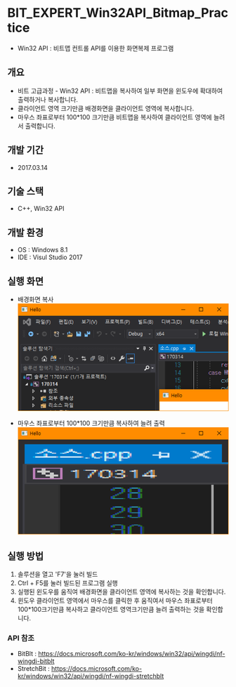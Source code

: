 # BIT_EXPERT_Win32API_Bitmap_Practice
* Win32 API : 비트맵 컨트롤 API를 이용한 화면복제 프로그램

## 개요
* 비트 고급과정 - Win32 API : 비트맵을 복사하여 일부 화면을 윈도우에 확대하여 출력하거나 복사합니다.
* 클라이언트 영역 크기만큼 배경화면을 클라이언트 영역에 복사합니다.
* 마우스 좌표로부터 100*100 크기만큼 비트맵을 복사하여 클라이언트 영역에 늘려서 출력합니다.

## 개발 기간
* 2017.03.14

## 기술 스택
* C++, Win32 API

## 개발 환경
* OS : Windows 8.1
* IDE : Visul Studio 2017

## 실행 화면
* 배경화면 복사  
![실행화면](./Images/run1.png)

* 마우스 좌표로부터 100*100 크기만큼 복사하여 늘려 출력  
![실행화면](./Images/run2.png)

## 실행 방법
1. 솔루션을 열고 'F7'을 눌러 빌드
2. Ctrl + F5를 눌러 빌드된 프로그램 실행
3. 실행된 윈도우를 움직여 배경화면을 클라이언트 영역에 복사하는 것을 확인합니다.
4. 윈도우 클라이언트 영역에서 마우스를 클릭한 후 움직여서 마우스 좌표로부터 100*100크기만큼 복사하고 클라이언트 영역크기만큼 늘려 출력하는 것을 확인합니다.

### API 참조
* BitBlt : <https://docs.microsoft.com/ko-kr/windows/win32/api/wingdi/nf-wingdi-bitblt>
* StretchBit : <https://docs.microsoft.com/ko-kr/windows/win32/api/wingdi/nf-wingdi-stretchblt>
